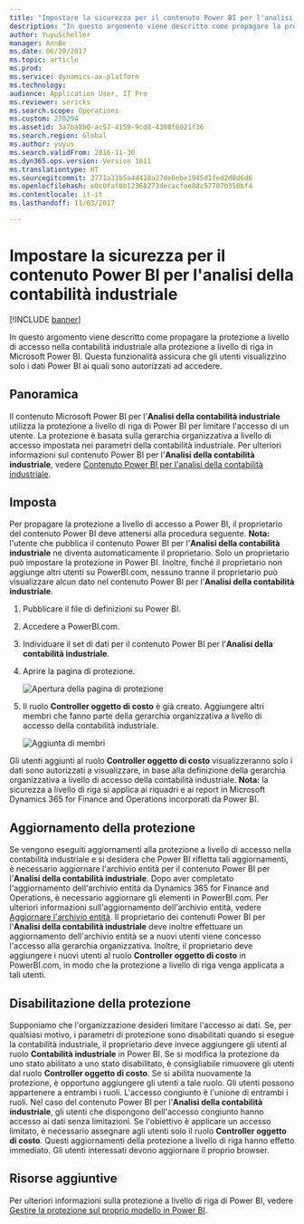 ```yaml
---
title: "Impostare la sicurezza per il contenuto Power BI per l'analisi della contabilità industriale"
description: "In questo argomento viene descritto come propagare la protezione a livello di accesso nella contabilità industriale alla protezione a livello di riga in Microsoft Power BI. Questa funzionalità assicura che gli utenti visualizzino solo i dati Power BI ai quali sono autorizzati ad accedere."
author: YuyuScheller
manager: AnnBe
ms.date: 06/20/2017
ms.topic: article
ms.prod: 
ms.service: dynamics-ax-platform
ms.technology: 
audience: Application User, IT Pro
ms.reviewer: sericks
ms.search.scope: Operations
ms.custom: 270294
ms.assetid: 3a7ba8b0-ac57-4159-9cd8-4308f6021f36
ms.search.region: Global
ms.author: yuyus
ms.search.validFrom: 2016-11-30
ms.dyn365.ops.version: Version 1611
ms.translationtype: HT
ms.sourcegitcommit: 2771a31b5a4d418a27de0ebe1945d1fed2d8d6d6
ms.openlocfilehash: e0c0faf0b12368273decacfae88c57707b350bf4
ms.contentlocale: it-it
ms.lasthandoff: 11/03/2017

---
```


# <a name="set-up-security-for-the-cost-accounting-analysis-power-bi-content"></a>Impostare la sicurezza per il contenuto Power BI per l'analisi della contabilità industriale

[!INCLUDE [banner](../includes/banner.md)]

In questo argomento viene descritto come propagare la protezione a livello di accesso nella contabilità industriale alla protezione a livello di riga in Microsoft Power BI. Questa funzionalità assicura che gli utenti visualizzino solo i dati Power BI ai quali sono autorizzati ad accedere.

<a name="overview"></a>Panoramica
--------

Il contenuto Microsoft Power BI per l'**Analisi della contabilità industriale** utilizza la protezione a livello di riga di Power BI per limitare l'accesso di un utente. La protezione è basata sulla gerarchia organizzativa a livello di accesso impostata nei parametri della contabilità industriale. Per ulteriori informazioni sul contenuto Power BI per l'**Analisi della contabilità industriale**, vedere [Contenuto Power BI per l'analisi della contabilità industriale](cost-accounting-analysis-content-pack.md).

## <a name="setup"></a>Imposta
Per propagare la protezione a livello di accesso a Power BI, il proprietario del contenuto Power BI deve attenersi alla procedura seguente. **Nota:** l'utente che pubblica il contenuto Power BI per l'**Analisi della contabilità industriale** ne diventa automaticamente il proprietario. Solo un proprietario può impostare la protezione in Power BI. Inoltre, finché il proprietario non aggiunge altri utenti su PowerBI.com, nessuno tranne il proprietario può visualizzare alcun dato nel contenuto Power BI per l'**Analisi della contabilità industriale**.

1.  Pubblicare il file di definizioni su Power BI.
2.  Accedere a PowerBI.com.
3.  Individuare il set di dati per il contenuto Power BI per l'**Analisi della contabilità industriale**.
4.  Aprire la pagina di protezione. 

    ![Apertura della pagina di protezione](./media/CA-picture-1.png)

5.  Il ruolo **Controller oggetto di costo** è già creato. Aggiungere altri membri che fanno parte della gerarchia organizzativa a livello di accesso della contabilità industriale. 

    ![Aggiunta di membri](./media/CA-picture-2.png)

Gli utenti aggiunti al ruolo **Controller oggetto di costo** visualizzeranno solo i dati sono autorizzati a visualizzare, in base alla definizione della gerarchia organizzativa a livello di accesso della contabilità industriale. **Nota:** la sicurezza a livello di riga si applica ai riquadri e ai report in Microsoft Dynamics 365 for Finance and Operations incorporati da Power BI.

## <a name="updating-security"></a>Aggiornamento della protezione
Se vengono eseguiti aggiornamenti alla protezione a livello di accesso nella contabilità industriale e si desidera che Power BI rifletta tali aggiornamenti, è necessario aggiornare l'archivio entità per il contenuto Power BI per l'**Analisi della contabilità industriale**. Dopo aver completato l'aggiornamento dell'archivio entità da Dynamics 365 for Finance and Operations, è necessario aggiornare gli elementi in PowerBI.com. Per ulteriori informazioni sull'aggiornamento dell'archivio entità, vedere [Aggiornare l'archivio entità](power-bi-integration-entity-store.md#update-entity-store). Il proprietario dei contenuti Power BI per l'**Analisi della contabilità industriale** deve inoltre effettuare un aggiornamento dell'archivio entità se a nuovi utenti viene concesso l'accesso alla gerarchia organizzativa. Inoltre, il proprietario deve aggiungere i nuovi utenti al ruolo **Controller oggetto di costo** in PowerBI.com, in modo che la protezione a livello di riga venga applicata a tali utenti.

## <a name="disabling-security"></a>Disabilitazione della protezione
Supponiamo che l'organizzazione desideri limitare l'accesso ai dati. Se, per qualsiasi motivo, i parametri di protezione sono disabilitati quando si esegue la contabilità industriale, il proprietario deve invece aggiungere gli utenti al ruolo **Contabilità industriale** in Power BI. Se si modifica la protezione da uno stato abilitato a uno stato disabilitato, è consigliabile rimuovere gli utenti dal ruolo **Controller oggetto di costo**. Se si abilita nuovamente la protezione, è opportuno aggiungere gli utenti a tale ruolo. Gli utenti possono appartenere a entrambi i ruoli. L'accesso congiunto è l'unione di entrambi i ruoli. Nel caso del contenuto Power BI per l'**Analisi della contabilità industriale**, gli utenti che dispongono dell'accesso congiunto hanno accesso ai dati senza limitazioni. Se l'obiettivo è applicare un accesso limitato, è necessario assegnare agli utenti solo il ruolo **Controller oggetto di costo**. Questi aggiornamenti della protezione a livello di riga hanno effetto immediato. Gli utenti interessati devono aggiornare il proprio browser.

## <a name="additional-resources"></a>Risorse aggiuntive
Per ulteriori informazioni sulla protezione a livello di riga di Power BI, vedere [Gestire la protezione sul proprio modello in Power BI](https://powerbi.microsoft.com/en-us/documentation/powerbi-admin-rls/#manage-security-on-your-model).




